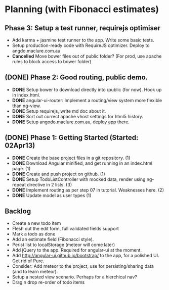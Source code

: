 # Planning (with Fibonacci estimates)

## Phase 3: Setup a test runner, requirejs optimiser

* Add karma + jasmine test runner to the app. Write some basic tests.
* Setup production-ready code with RequireJS optimizer. Deploy to angdo.maclure.com.au
* **Cancelled** Move bower files out of public folder? (For prod, use apache rules to block access to bower folder)

## (DONE) Phase 2: Good routing, public demo.

* **DONE** Setup bower to download directly into /public (for now). Hook up in index.html.
* **DONE** angular-ui-router: Implement a routing/view system more flexible than ng-view.
* **DONE** Setup requirejs, write md doc about it.
* **DONE** Sort out correct apache vhost settings for html5 history.
* **DONE** Setup angodo.maclure.com.au, deploy app there.

## (DONE) Phase 1: Getting Started (Started: 02Apr13)

* **DONE** Create the base project files in a git repository. (1)
* **DONE** Download Angular minified, and get running in an index.html page. (1)
* **DONE** Create and push project on github. (1)
* **DONE** Setup TodoListController with mocked data, render using ng-repeat directive in 2 lists. (3)
* **DONE** Implement routing as per step 07 in tutorial. Weaknesses here. (2)
* **DONE** Update model as user types (1)

## Backlog

* Create a new todo item
* Flesh out the edit form, full validated fields support
* Mark a todo as done
* Add an estimate field (Fibonacci style).
* Perist list to localStorage (meteor will come later)
* Add jQuery to the app. Required for angular-ui at the moment.
* Add http://angular-ui.github.io/bootstrap/ to the app, for a polished UI. Get rid of Pure.
* Consider: Add meteor to the project, use for persisting/sharing data (and to learn meteor).
* Setup a nested view scenario. Perhaps for a hierchical nav?
* Drag n drop re-order of todo items